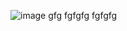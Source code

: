 ![image](https://github.com/Yurshevich/lr1/assets/144275641/d342f918-59ff-45cf-afb0-44f36fa57367)
gfg fgfgfg fgfgfg
